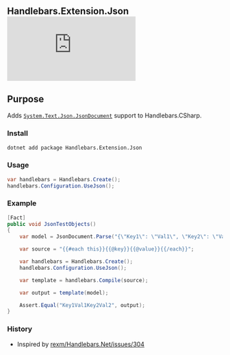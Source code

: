 Handlebars.Extension.Json [![Nuget](https://img.shields.io/nuget/v/Handlebars.Extension.Json)](https://www.nuget.org/packages/Handlebars.Extension.Json/)
--

## Purpose

Adds [`System.Text.Json.JsonDocument`](https://docs.microsoft.com/en-us/dotnet/api/system.text.json.jsondocument) support to Handlebars.CSharp.

### Install
```cmd
dotnet add package Handlebars.Extension.Json
```

### Usage
```c#
var handlebars = Handlebars.Create();
handlebars.Configuration.UseJson();
```

### Example
```c#
[Fact]
public void JsonTestObjects()
{
    var model = JsonDocument.Parse("{\"Key1\": \"Val1\", \"Key2\": \"Val2\"}");

    var source = "{{#each this}}{{@key}}{{@value}}{{/each}}";

    var handlebars = Handlebars.Create();
    handlebars.Configuration.UseJson();

    var template = handlebars.Compile(source);

    var output = template(model);

    Assert.Equal("Key1Val1Key2Val2", output);
}
```

### History
- Inspired by [rexm/Handlebars.Net/issues/304](https://github.com/rexm/Handlebars.Net/issues/304)

